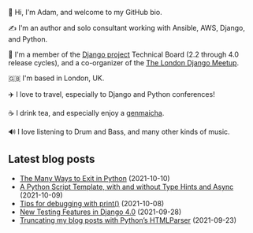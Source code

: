 <p>👋 Hi, I'm Adam, and welcome to my GitHub bio.</p>
<p>✍️ I'm an author and solo consultant working with Ansible, AWS, Django, and Python.</p>
<p>🦄 I'm a member of the <a class="reference external" href="https://www.djangoproject.com/foundation/teams/">Django project</a> Technical Board (2.2 through 4.0 release cycles), and a co-organizer of the <a class="reference external" href="https://www.djangolondon.com/">The London Django Meetup</a>.</p>
<p>🇬🇧 I'm based in London, UK.</p>
<p>✈️ I love to travel, especially to Django and Python conferences!</p>
<p>☕️ I drink tea, and especially enjoy a <a class="reference external" href="https://en.wikipedia.org/wiki/Genmaicha">genmaicha</a>.</p>
<p>🔊 I love listening to Drum and Bass, and many other kinds of music.</p>

## Latest blog posts

* [The Many Ways to Exit in Python](https://adamj.eu/tech/2021/10/10/the-many-ways-to-exit-in-python/) (2021-10-10)
* [A Python Script Template, with and without Type Hints and Async](https://adamj.eu/tech/2021/10/09/a-python-script-template-with-and-without-type-hints-and-async/) (2021-10-09)
* [Tips for debugging with print()](https://adamj.eu/tech/2021/10/08/tips-for-debugging-with-print/) (2021-10-08)
* [New Testing Features in Django 4.0](https://adamj.eu/tech/2021/09/28/new-testing-features-in-django-4.0/) (2021-09-28)
* [Truncating my blog posts with Python’s HTMLParser](https://adamj.eu/tech/2021/09/23/truncating-my-blog-posts-with-html-parser/) (2021-09-23)